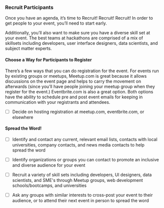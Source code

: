 ### Recruit Participants

Once you have an agenda, it’s time to Recruit! Recruit! Recruit! In order to get people to your event, you’ll need to start early. 

Additionally, you’ll also want to make sure you have a diverse skill set at your event. The best teams at hackathons are comprised of a mix of skillsets including developers, user interface designers, data scientists, and subject matter experts.


#### Choose a Way for Participants to Register
There’s a few ways that you can do registration for the event. For events run by existing groups or meetups, Meetup.com is great because it allows discussions on the event page and helps to carry the movement on afterwards (since you’ll have people joining your meetup group when they register for the event.) Eventbrite.com is also a great option. Both options have the ability to schedule pre and post event emails for keeping in communication with your registrants and attendees. 
- [ ] Decide on hosting registration at meetup.com, eventbrite.com, or elsewhere

#### Spread the Word!
- [ ] Identify and contact any current, relevant email lists, contacts with local universities, company contacts, and news media contacts to help spread the word
- [ ] Identify organizations or groups you can contact to promote an inclusive and diverse audience for your event 
- [ ] Recruit a variety of skill sets including developers, UI designers, data scientists, and SME's through Meetup groups, web development schools/bootcamps, and universities
- [ ] Ask any groups with similar interests to cross-post your event to their audience, or to attend their next event in person to spread the word  

